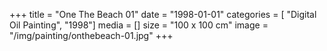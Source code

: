 +++
title = "One The Beach 01"
date = "1998-01-01"
categories = [ "Digital Oil Painting", "1998"]
media = []
size = "100 x 100 cm"
image = "/img/painting/onthebeach-01.jpg"
+++
